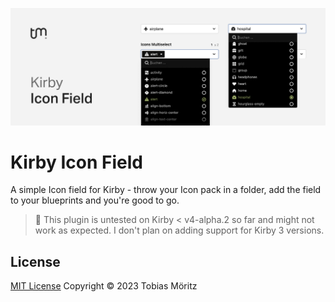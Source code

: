 ![Kirby Icon Field Banner](/.github/banner.png)

# Kirby Icon Field

A simple Icon field for Kirby - throw your Icon pack in a folder, add the field to your blueprints and you're good to go.

> 🚨 This plugin is untested on Kirby < v4-alpha.2 so far and might not work as expected. I don't plan on adding support for Kirby 3 versions.

## License

[MIT License](./LICENSE)
Copyright © 2023 Tobias Möritz
